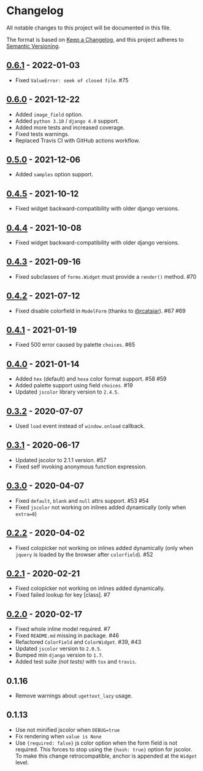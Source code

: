 # Changelog
All notable changes to this project will be documented in this file.

The format is based on [Keep a Changelog](https://keepachangelog.com/en/1.0.0/),
and this project adheres to [Semantic Versioning](https://semver.org/spec/v2.0.0.html).

## [0.6.1](https://github.com/fabiocaccamo/django-colorfield/releases/tag/0.6.1) - 2022-01-03
-   Fixed `ValueError: seek of closed file`. #75

## [0.6.0](https://github.com/fabiocaccamo/django-colorfield/releases/tag/0.6.0) - 2021-12-22
-   Added `image_field` option.
-   Added `python 3.10` / `django 4.0` support.
-   Added more tests and increased coverage.
-   Fixed tests warnings.
-   Replaced Travis CI with GitHub actions workflow.

## [0.5.0](https://github.com/fabiocaccamo/django-colorfield/releases/tag/0.5.0) - 2021-12-06
-   Added `samples` option support.

## [0.4.5](https://github.com/fabiocaccamo/django-colorfield/releases/tag/0.4.5) - 2021-10-12
-   Fixed widget backward-compatibility with older django versions.

## [0.4.4](https://github.com/fabiocaccamo/django-colorfield/releases/tag/0.4.4) - 2021-10-08
-   Fixed widget backward-compatibility with older django versions.

## [0.4.3](https://github.com/fabiocaccamo/django-colorfield/releases/tag/0.4.3) - 2021-09-16
-   Fixed subclasses of `forms.Widget` must provide a `render()` method. #70

## [0.4.2](https://github.com/fabiocaccamo/django-colorfield/releases/tag/0.4.2) - 2021-07-12
-   Fixed disable colorfield in `ModelForm` (thanks to [@rcatajar](https://github.com/rcatajar)). #67 #69

## [0.4.1](https://github.com/fabiocaccamo/django-colorfield/releases/tag/0.4.1) - 2021-01-19
-   Fixed 500 error caused by palette `choices`. #65

## [0.4.0](https://github.com/fabiocaccamo/django-colorfield/releases/tag/0.4.0) - 2021-01-14
-   Added `hex` (default) and `hexa` color format support. #58 #59
-   Added palette support using field `choices`. #19
-   Updated `jscolor` library version to `2.4.5`.

## [0.3.2](https://github.com/fabiocaccamo/django-colorfield/releases/tag/0.3.2) - 2020-07-07
-   Used `load` event instead of `window.onload` callback.

## [0.3.1](https://github.com/fabiocaccamo/django-colorfield/releases/tag/0.3.1) - 2020-06-17
-   Updated jscolor to 2.1.1 version. #57
-   Fixed self invoking anonymous function expression.

## [0.3.0](https://github.com/fabiocaccamo/django-colorfield/releases/tag/0.3.0) - 2020-04-07
-   Fixed `default`, `blank` and `null` attrs support. #53 #54
-   Fixed `jscolor` not working on inlines added dynamically (only when `extra=0`)

## [0.2.2](https://github.com/fabiocaccamo/django-colorfield/releases/tag/0.2.2) - 2020-04-02
-   Fixed colopicker not working on inlines added dynamically (only when `jquery` is loaded by the browser after `colorfield`). #52

## [0.2.1](https://github.com/fabiocaccamo/django-colorfield/releases/tag/0.2.1) - 2020-02-21
-   Fixed colopicker not working on inlines added dynamically.
-   Fixed failed lookup for key [class]. #7

## [0.2.0](https://github.com/fabiocaccamo/django-colorfield/releases/tag/0.2.0) - 2020-02-17
-   Fixed whole inline model required. #7
-   Fixed `README.md` missing in package. #46
-   Refactored `ColorField` and `ColorWidget`. #39, #43
-   Updated `jscolor` version to `2.0.5`.
-   Bumped min `django` version to `1.7`.
-   Added test suite *(not tests)* with `tox` and `travis`.

## 0.1.16
-   Remove warnings about `ugettext_lazy` usage.

## 0.1.13
-   Use not minified jscolor when `DEBUG=true`
-   Fix rendering when `value is None`
-   Use `{required: false}` js color option when the form field is not required. This forces to stop using the `{hash: true}` option for jscolor. To make this change retrocompatible, anchor is appended at the `Widget` level.
